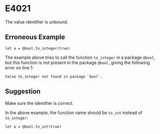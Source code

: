 # E4021

The value identifier is unbound.

## Erroneous Example

```moonbit
let a = @bool.to_integer(true)
```

The example above tries to call the function `to_integer` in a package `@bool`,
but this function is not present in the package `@bool`,
giving the following error on line 1:

```
Value to_integer not found in package `bool`.
```

## Suggestion

Make sure the identifier is correct.

In the above example, the function name should be `to_int` instead of `to_integer`:

```moonbit
let a = @bool.to_int(true)
```
